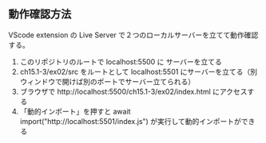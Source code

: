 ## 動作確認方法
VScode extension の Live Server で２つのローカルサーバーを立てて動作確認する。
1. このリポジトリのルートで localhost:5500 に サーバーを立てる
2. ch15.1-3/ex02/src をルートとして localhost:5501 にサーバーを立てる（別ウィンドウで開けば別のポートでサーバー立てられる）
3. ブラウザで http://localhost:5500/ch15.1-3/ex02/index.html にアクセスする
4. 「動的インポート」を押すと await import("http://localhost:5501/index.js") が実行して動的インポートができる